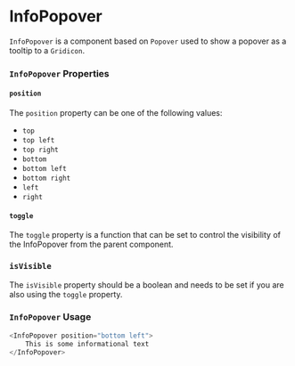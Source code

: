 InfoPopover
===========

`InfoPopover` is a component based on `Popover` used to show a popover as a tooltip to a `Gridicon`.

### `InfoPopover` Properties

#### `position`

The `position` property can be one of the following values:

- `top`
- `top left`
- `top right`
- `bottom`
- `bottom left`
- `bottom right`
- `left`
- `right`

#### `toggle`

The `toggle` property is a function that can be set to control the visibility of the InfoPopover from the parent component.

### `isVisible`

The `isVisible` property should be a boolean and needs to be set if you are also using the `toggle` property.

### `InfoPopover` Usage

```js
<InfoPopover position="bottom left">
    This is some informational text
</InfoPopover>
```
